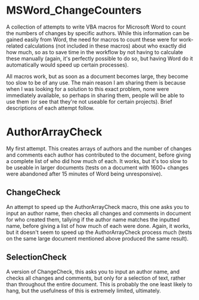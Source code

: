 # MSWord_ChangeCounters
A collection of attempts to write VBA macros for Microsoft Word to count the numbers of changes by specific authors. While this information can be gained easily from Word, the need for macros to count these were for work-related calculations (not included in these macros) about who exactly did how much, so as to save time in the workflow by not having to calculate these manually (again, it's perfectly possible to do so, but having Word do it automatically would speed up certain processes).

All macros work, but as soon as a document becomes large, they become too slow to be of any use. The main reason I am sharing them is because when I was looking for a solution to this exact problem, none were immediately available, so perhaps in sharing them, people will be able to use them (or see that they're not useable for certain projects). Brief descriptions of each attempt follow.

# AuthorArrayCheck
My first attempt. This creates arrays of authors and the number of changes and comments each author has contributed to the document, before giving a complete list of who did how much of each. It works, but it's too slow to be useable in larger documents (tests on a document with 1600+ changes were abandoned after 15 minutes of Word being unresponsive).

## ChangeCheck
An attempt to speed up the AuthorArrayCheck macro, this one asks you to input an author name, then checks all changes and comments in document for who created them, tallying if the author name matches the inputted name, before giving a list of how much of each were done. Again, it works, but it doesn't seem to speed up the AuthorArrayCheck process much (tests on the same large document mentioned above produced the same result).

## SelectionCheck
A version of ChangeCheck, this asks you to input an author name, and checks all changes and comments, but only for a selection of text, rather than throughout the entire document. This is probably the one least likely to hang, but the usefulness of this is extremely limited, ultimately.
